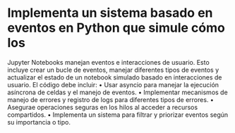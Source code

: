 # Implementa un sistema basado en eventos en Python que simule cómo los
Jupyter Notebooks manejan eventos e interacciones de usuario. Esto incluye crear un bucle de eventos, manejar diferentes tipos de eventos y actualizar el estado de un notebook simulado basado en interacciones de usuario.
El código debe incluir:
• Usar asyncio para manejar la ejecución asíncrona de celdas y el manejo de eventos.
• Implementar mecanismos de manejo de errores y registro de logs para diferentes tipos de
errores.
• Asegurae operaciones seguras en los hilos al acceder a recursos compartidos.
• Implementa un sistema para filtrar y priorizar eventos según su importancia o tipo.

